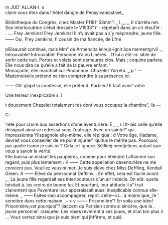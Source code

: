      
  
  
   
  
  
  
 
   
  
  
  
    
  
  
  
 
 
 
   
   
 
  
  
 
 
 
  

m JUD’ ALLAN-I. s    
claire vous êtes dans l'hôtel dangle de Pensylvaniastræt_

Bibliothèque du Congrès, chez Master F118)’ 53mm”! _ l __ _,
Il s’arrèta net. Son interlocutrice s‘était dressée le V1533“ i‘ -
répétant dans un cri étoufïé :  .
.... Frey Jemkins! Frey Jemkins!
Il n‘y avait pas a s’y méprendre.
jeune ﬁlle.
—— Oui, Frey Jemkins, ﬁ
cousin de ma ﬁancée, de Lfné

plîiîeaurait continué, mais Mm“ de Armencita lelrejo-ignit àce mementgrvïi 
._ Introuvable! Introuvable! Personne n’a vu Linérès... I1 lui a été-in:
sible de sortir cette nuit. Portes et volets sont demeurés clos. Mais   ;
coquine parlera. Elle nous dira ce qu‘elle a fait de la pauvre enfant. ’  
Menaçante, elle marchait sur Pinconnue. Chazelet Yarréta. _ p '
— Mademoiselle prétend ne rien comprendre à sa présence ici.

—— Oh! glapit la comtesse, elle prétend. Parbleu! Il faut avoir‘ votre 

Une terreur inexplicable  s. i

t doucement Chazelet totalement 
rès dont vous occupez la chambre“, lis —

C:

 

‘reté pour croire aux assertions d’une aventurière. E _ _ r î 
lt-lais celle qu’elle désignait ainsi se redressa sous l'outrage. Avec un sainte?’
qui impressionna Yllspagnole elle-même, elle répliqua : 
d Votre âge, liladame, devrait vous conseiller de ne point injurier’ ‘quitus
le mérite pas. Pourquoi, par quelle trame je suis ici‘? Cela je l'ignore. Sêïlleéj
mentjetiens autant que vous a savoir la vérité.  
Elle baissa un instant les paupières, comme pour éteindre Laﬂamme 
son regard, puis plus lentement : K 
—— Cette appellation daventurière ne me convient pas. Veuillez veusinï
mer. Je suis élève chez Miss Defﬂing, Kendall Green. A
—— Élève du pensionnat Deftlinv... En effet, cela est facile àcont: __
La jeune ﬁlle regardait ses interlocuteurs d’un air indécis. On eût: 
quelle hésitait à. les croire de bonne foi. Et pourtant, leur attitude il s“
trait clairement que Paventure leur apparaissait aussi inexplicable 
connue elle-même. _ 
—— Faites-moi accompagner, reprit. celle—ci... à moins que_j‘e ’ 
sonnière dans cette maison. .- » v 
——- Prisonnière‘? En voila une idée! Prisonnière,vet pourquoi"?
ljaccent du Parisien sonna si sincère, que la . jeune personne‘.
rassurée. Les roses revinrent à ses joues, et d’un ton plus  il
... Vous verrez ainsi que je suis bien‘ qui jhfﬁrme, et quié 

